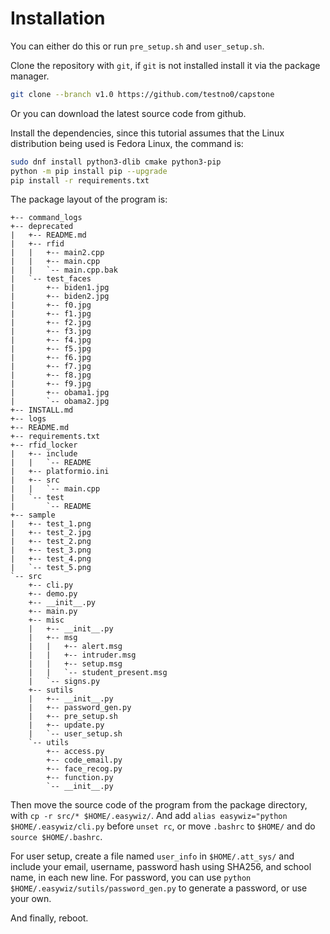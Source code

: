 # Installation

You can either do this or run `pre_setup.sh` and `user_setup.sh`.

Clone the repository with `git`, if `git` is not installed install it via the package manager.

```bash
git clone --branch v1.0 https://github.com/testno0/capstone
```

Or you can download the latest source code from github.

Install the dependencies, since this tutorial assumes that the Linux distribution being used is Fedora Linux, the command is:

```bash
sudo dnf install python3-dlib cmake python3-pip
python -m pip install pip --upgrade
pip install -r requirements.txt
```

The package layout of the program is:

```
+-- command_logs
+-- deprecated
|   +-- README.md
|   +-- rfid
|   |   +-- main2.cpp
|   |   +-- main.cpp
|   |   `-- main.cpp.bak
|   `-- test_faces
|       +-- biden1.jpg
|       +-- biden2.jpg
|       +-- f0.jpg
|       +-- f1.jpg
|       +-- f2.jpg
|       +-- f3.jpg
|       +-- f4.jpg
|       +-- f5.jpg
|       +-- f6.jpg
|       +-- f7.jpg
|       +-- f8.jpg
|       +-- f9.jpg
|       +-- obama1.jpg
|       `-- obama2.jpg
+-- INSTALL.md
+-- logs
+-- README.md
+-- requirements.txt
+-- rfid_locker
|   +-- include
|   |   `-- README
|   +-- platformio.ini
|   +-- src
|   |   `-- main.cpp
|   `-- test
|       `-- README
+-- sample
|   +-- test_1.png
|   +-- test_2.jpg
|   +-- test_2.png
|   +-- test_3.png
|   +-- test_4.png
|   `-- test_5.png
`-- src
    +-- cli.py
    +-- demo.py
    +-- __init__.py
    +-- main.py
    +-- misc
    |   +-- __init__.py
    |   +-- msg
    |   |   +-- alert.msg
    |   |   +-- intruder.msg
    |   |   +-- setup.msg
    |   |   `-- student_present.msg
    |   `-- signs.py
    +-- sutils
    |   +-- __init__.py
    |   +-- password_gen.py
    |   +-- pre_setup.sh
    |   +-- update.py
    |   `-- user_setup.sh
    `-- utils
        +-- access.py
        +-- code_email.py
        +-- face_recog.py
        +-- function.py
        `-- __init__.py
```

Then move the source code of the program from the package directory, with `cp -r src/* $HOME/.easywiz/`. And add `alias easywiz="python $HOME/.easywiz/cli.py` before `unset rc`, or move `.bashrc` to `$HOME/` and do `source $HOME/.bashrc`.

For user setup, create a file named `user_info` in `$HOME/.att_sys/` and include your email, username, password hash using SHA256, and school name, in each new line. For password, you can use `python $HOME/.easywiz/sutils/password_gen.py` to generate a password, or use your own.

And finally, reboot.
